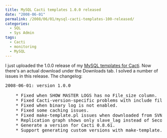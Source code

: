 ```yaml
---
title: MySQL Cacti templates 1.0.0 released
date: "2008-06-01"
permalink: /2008/06/01/mysql-cacti-templates-100-released/
categories:
  - SQL
  - Sys Admin
tags:
  - Cacti
  - monitoring
  - MySQL
---
```

I just uploaded the 1.0.0 release of my [MySQL templates for Cacti][1]. Now there's an actual download under the Downloads tab. I solved a number of issues in this release. The changelog:

<pre>2008-06-01: version 1.0.0

	* Fixed when SHOW MASTER LOGS has no File_size column.
	* Fixed Cacti-version-specific problems with include files.
	* Fixed when binary log is not enabled.
	* Fixed some caching issues.
	* Fixed make-template.pl issues when downloaded from SVN.
	* Replication graph shows only slave_lag instead of Seconds_behind_master
	* Generate a version for Cacti 0.8.6i.
	* Support generating custom versions with make-template.pl.</pre>

 [1]: http://code.google.com/p/mysql-cacti-templates/
